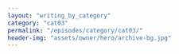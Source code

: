 ```yaml
---
layout: "writing_by_category"
category: "cat03"
permalink: "/episodes/category/cat03/"
header-img: "assets/owner/hero/archive-bg.jpg"
---
```

